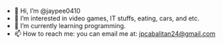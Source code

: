 - 👋 Hi, I’m @jaypee0410
- 👀 I’m interested in video games, IT stuffs, eating, cars, and etc.
- 🌱 I’m currently learning programming.
- 📫 How to reach me: you can email me at: jpcabalitan24@gmail.com

<!---
jaypee0410/jaypee0410 is a ✨ special ✨ repository because its `README.md` (this file) appears on your GitHub profile.
You can click the Preview link to take a look at your changes.
--->
